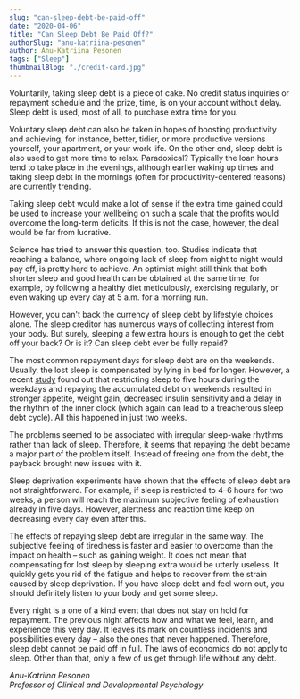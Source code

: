 ```yaml
---
slug: "can-sleep-debt-be-paid-off"
date: "2020-04-06"
title: "Can Sleep Debt Be Paid Off?"
authorSlug: "anu-katriina-pesonen"
author: Anu-Katriina Pesonen
tags: ["Sleep"]
thumbnailBlog: "./credit-card.jpg"
---
```


Voluntarily, taking sleep debt is a piece of cake. No credit status inquiries or repayment schedule and the prize, time, is on your account without delay. Sleep debt is used, most of all, to purchase extra time for you.

Voluntary sleep debt can also be taken in hopes of boosting productivity and achieving, for instance, better, tidier, or more productive versions yourself, your apartment, or your work life. On the other end, sleep debt is also used to get more time to relax. Paradoxical? Typically the loan hours tend to take place in the evenings, although earlier waking up times and taking sleep debt in the mornings (often for productivity-centered reasons) are currently trending.

Taking sleep debt would make a lot of sense if the extra time gained could be used to increase your wellbeing on such a scale that the profits would overcome the long-term deficits. If this is not the case, however, the deal would be far from lucrative.

Science has tried to answer this question, too. Studies indicate that reaching a balance, where ongoing lack of sleep from night to night would pay off, is pretty hard to achieve. An optimist might still think that both shorter sleep and good health can be obtained at the same time, for example, by following a healthy diet meticulously, exercising regularly, or even waking up every day at 5 a.m. for a morning run.

However, you can't back the currency of sleep debt by lifestyle choices alone. The sleep creditor has numerous ways of collecting interest from your body. But surely, sleeping a few extra hours is enough to get the debt off your back? Or is it? Can sleep debt ever be fully repaid?

The most common repayment days for sleep debt are on the weekends. Usually, the lost sleep is compensated by lying in bed for longer. However, a recent [study](https://www.ncbi.nlm.nih.gov/pubmed/30827911) found out that restricting sleep to five hours during the weekdays and repaying the accumulated debt on weekends resulted in stronger appetite, weight gain, decreased insulin sensitivity and a delay in the rhythm of the inner clock (which again can lead to a treacherous sleep debt cycle). All this happened in just two weeks.

The problems seemed to be associated with irregular sleep-wake rhythms rather than lack of sleep. Therefore, it seems that repaying the debt became a major part of the problem itself. Instead of freeing one from the debt, the payback brought new issues with it.

Sleep deprivation experiments have shown that the effects of sleep debt are not straightforward. For example, if sleep is restricted to 4–6 hours for two weeks, a person will reach the maximum subjective feeling of exhaustion already in five days. However, alertness and reaction time keep on decreasing every day even after this.

The effects of repaying sleep debt are irregular in the same way. The subjective feeling of tiredness is faster and easier to overcome than the impact on health – such as gaining weight. It does not mean that compensating for lost sleep by sleeping extra would be utterly useless. It quickly gets you rid of the fatigue and helps to recover from the strain caused by sleep deprivation. If you have sleep debt and feel worn out, you should definitely listen to your body and get some sleep.

Every night is a one of a kind event that does not stay on hold for repayment. The previous night affects how and what we feel, learn, and experience this very day. It leaves its mark on countless incidents and possibilities every day – also the ones that never happened. Therefore, sleep debt cannot be paid off in full. The laws of economics do not apply to sleep. Other than that, only a few of us get through life without any debt.

_Anu-Katriina Pesonen_  
_Professor of Clinical and Developmental Psychology_
